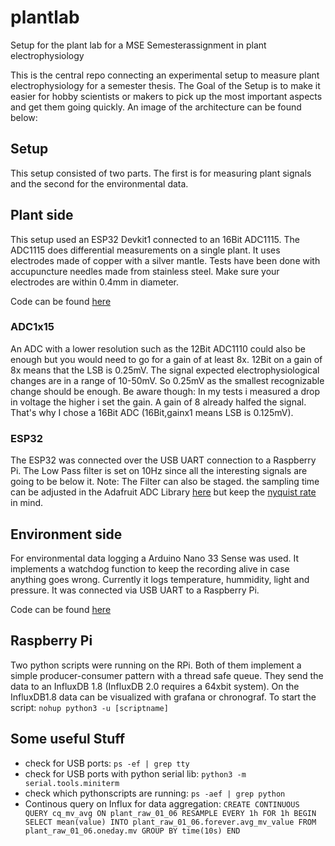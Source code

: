 # plantlab
Setup for the plant lab for a MSE Semesterassignment in plant electrophysiology

This is the central repo connecting an experimental setup to measure plant electrophysiology for a semester thesis. The Goal of the Setup is to make it easier for hobby scientists or makers to pick up the most important aspects and get them going quickly. An image of the architecture can be found below:

## Setup
This setup consisted of two parts. The first is for measuring plant signals and the second for the environmental data.

## Plant side
This setup used an ESP32 Devkit1 connected to an 16Bit ADC1115. The ADC1115 does differential measurements on a single plant. It uses electrodes made of copper with a silver mantle. Tests have been done with accupuncture needles made from stainless steel. Make sure your electrodes are within 0.4mm in diameter.

Code can be found [here](https://github.com/SteinerPascal/plant-logger)

### ADC1x15
An ADC with a lower resolution such as the 12Bit ADC1110 could also be enough but you would need to go for a gain of at least 8x. 12Bit on a gain of 8x means that the LSB is 0.25mV. The signal expected electrophysiological changes are in a range of 10-50mV. So 0.25mV as the smallest recognizable change should be enough. Be aware though: In my tests i measured a drop in voltage the higher i set the gain. A gain of 8 already halfed the signal. That's why I chose a 16Bit ADC (16Bit,gainx1 means LSB is 0.125mV).

### ESP32
The ESP32 was connected over the USB UART connection to a Raspberry Pi. The Low Pass filter is set on 10Hz since all the interesting signals are going to be below it. Note: The Filter can also be staged. the sampling time can be adjusted in the Adafruit ADC Library [here](https://github.com/adafruit/Adafruit_ADS1X15/blob/master/Adafruit_ADS1X15.cpp#L52) but keep the [nyquist rate](https://en.wikipedia.org/wiki/Nyquist_rate) in mind. 

## Environment side
For environmental data logging a Arduino Nano 33 Sense was used. It implements a watchdog function to keep the recording alive in case anything goes wrong. Currently it logs temperature, hummidity, light and pressure. It was connected via USB UART to a Raspberry Pi.

Code can be found [here](https://github.com/SteinerPascal/environment-logger)

## Raspberry Pi
Two python scripts were running on the RPi. Both of them implement a simple producer-consumer pattern with a thread safe queue. They send the data to an InfluxDB 1.8 (InfluxDB 2.0 requires a 64xbit system). On the InfluxDB1.8 data can be visualized with grafana or chronograf. 
To start the script: ```nohup python3 -u [scriptname]```


## Some useful Stuff
- check for USB ports: `ps -ef | grep tty`
- check for USB ports with python serial lib: `python3 -m serial.tools.miniterm`
- check which pythonscripts are running: `ps -aef | grep python`
- Continous query on Influx for data aggregation: `CREATE CONTINUOUS QUERY cq_mv_avg ON plant_raw_01_06 RESAMPLE EVERY 1h FOR 1h BEGIN SELECT mean(value) INTO plant_raw_01_06.forever.avg_mv_value FROM plant_raw_01_06.oneday.mv GROUP BY time(10s) END`

